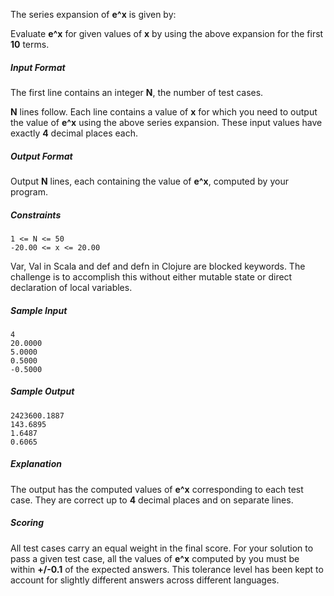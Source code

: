 The series expansion of __e^x__ is given by:

Evaluate **__e^x__** for given values of **__x__** by using the above expansion for the first **__10__** terms.

##### Input Format

The first line contains an integer **__N__**, the number of test cases.

**__N__** lines follow. Each line contains a value of **__x__** for which you need to output the value of **__e^x__** using the above series expansion. These input values have exactly **__4__** decimal places each.

##### Output Format

Output **__N__** lines, each containing the value of **__e^x__**, computed by your program.

##### Constraints

```
1 <= N <= 50
-20.00 <= x <= 20.00
```

Var, Val in Scala and def and defn in Clojure are blocked keywords. The challenge is to accomplish this without either mutable state or direct declaration of local variables.

##### Sample Input

```
4
20.0000
5.0000
0.5000
-0.5000
```

##### Sample Output

```
2423600.1887
143.6895
1.6487
0.6065
```

##### Explanation

The output has the computed values of **__e^x__** corresponding to each test case. They are correct up to **__4__** decimal places and on separate lines.

##### Scoring

All test cases carry an equal weight in the final score. For your solution to pass a given test case, all the values of **__e^x__** computed by you must be within **__+/-0.1__** of the expected answers. This tolerance level has been kept to account for slightly different answers across different languages.

